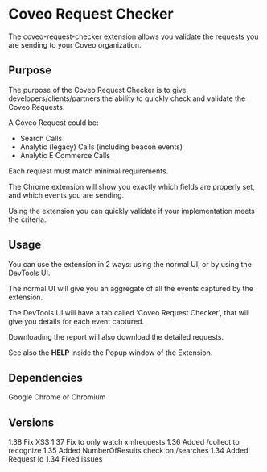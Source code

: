 # Coveo Request Checker

The coveo-request-checker extension allows you validate the requests you are sending to your Coveo organization.

## Purpose
The purpose of the Coveo Request Checker is to give developers/clients/partners the ability to quickly check and validate the Coveo Requests.


A Coveo Request could be:
* Search Calls
* Analytic (legacy) Calls (including beacon events)
* Analytic E Commerce Calls

Each request must match minimal requirements. 

The Chrome extension will show you exactly which fields are properly set, and which events you are sending. 

Using the extension you can quickly validate if your implementation meets the criteria.

## Usage
You can use the extension in 2 ways: using the normal UI, or by using the DevTools UI.

The normal UI will give you an aggregate of all the events captured by the extension.

The DevTools UI will have a tab called 'Coveo Request Checker', that will give you details for each event captured.

Downloading the report will also download the detailed requests.

See also the **HELP** inside the Popup window of the Extension.

## Dependencies

Google Chrome or Chromium

## Versions
1.38 Fix XSS
1.37 Fix to only watch xmlrequests
1.36 Added /collect to recognize
1.35 Added NumberOfResults check on /searches
1.34 Added Request Id
1.34 Fixed issues